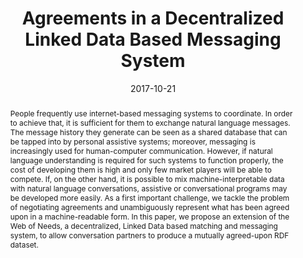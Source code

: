 ---
abstract: People frequently use internet-based messaging systems to coordinate. In
  order to achieve that, it is sufficient for them to exchange natural language messages.
  The message history they generate can be seen as a shared database that can be tapped
  into by personal assistive systems; moreover, messaging is increasingly used for
  human-computer communication. However, if natural language understanding is required
  for such systems to function properly, the cost of developing them is high and only
  few market players will be able to compete. If, on the other hand, it is possible
  to mix machine-interpretable data with natural language conversations, assistive
  or conversational programs may be developed more easily. As a first important challenge,
  we tackle the problem of negotiating agreements and unambiguously represent what
  has been agreed upon in a machine-readable form. In this paper, we propose an extension
  of the Web of Needs, a decentralized, Linked Data based matching and messaging system,
  to allow conversation partners to produce a mutually agreed-upon RDF dataset.
authors:
- Florian Kleedorfer
- Heiko Friedrich
- Christian Huemer
date: '2017-10-21'
featured: false
links:
- name: Publik
  url: https://publik.tuwien.ac.at/showentry.php?ID=266955&lang=2
publication: 'Vortrag: 16th International Semantic Web Conference (ISWC 2017), Vienna;
  21.10.2017 - 25.10.2017; in: "Proceedings of the Workshop on Decentralizing the
  Semantic Web 2017 co-located with 16th International Semantic Web Conference (ISWC2017)",
  CEUR, 1934 (2017)'
publication_types:
- '1'
publishDate: '2017-10-21'
title: Agreements in a Decentralized Linked Data Based Messaging System
url_pdf: http://publik.tuwien.ac.at/files/publik_266955.pdf
---
